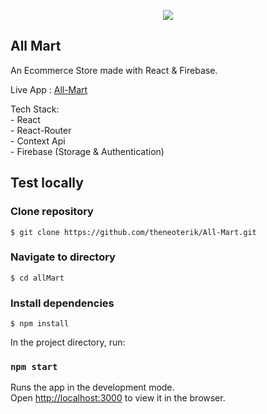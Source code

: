 
<div align="center">

![](https://raw.githubusercontent.com/theneoterik/All-Mart/main/allMart/AllMart.png) 

</div>



## All Mart

An Ecommerce Store made with React & Firebase.

Live App : [All-Mart](https://all-mart.vercel.app/)




Tech Stack:  
    - React  
    - React-Router  
    - Context Api  
    - Firebase (Storage & Authentication)
    

## Test locally

### Clone repository

```
$ git clone https://github.com/theneoterik/All-Mart.git
```

### Navigate to directory

```
$ cd allMart
```

### Install dependencies

```
$ npm install 
```


In the project directory, run:

### `npm start`

Runs the app in the development mode.\
Open [http://localhost:3000](http://localhost:3000) to view it in the browser.




